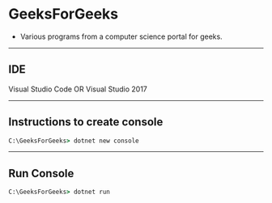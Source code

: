 # GeeksForGeeks

* Various programs from a computer science portal for geeks.

---

## IDE

Visual Studio Code OR Visual Studio 2017

---

## Instructions to create console

```cmd
C:\GeeksForGeeks> dotnet new console
```

---

## Run Console

```cmd
C:\GeeksForGeeks> dotnet run
```